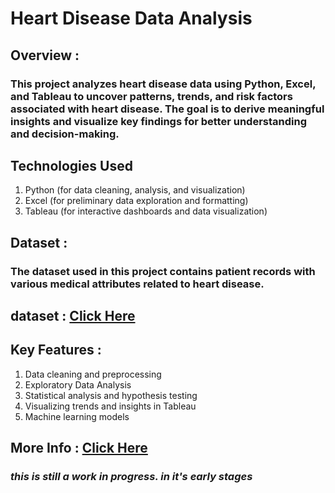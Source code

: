 # Heart Disease Data Analysis

## Overview :
### This project analyzes heart disease data using Python, Excel, and Tableau to uncover patterns, trends, and risk factors associated with heart disease. The goal is to derive meaningful insights and visualize key findings for better understanding and decision-making.

## Technologies Used
1. Python (for data cleaning, analysis, and visualization)
2. Excel (for preliminary data exploration and formatting)
3. Tableau (for interactive dashboards and data visualization)

## Dataset :
### The dataset used in this project contains patient records with various medical attributes related to heart disease.
## dataset : <a href="https://www.kaggle.com/datasets/fedesoriano/heart-failure-prediction?resource=download">Click Here</a>

## Key Features :
1. Data cleaning and preprocessing
2. Exploratory Data Analysis 
3. Statistical analysis and hypothesis testing
4. Visualizing trends and insights in Tableau
5. Machine learning models

## More Info : <a href="https://www.canva.com/design/DAGb53YF8aI/OS1Duwb32XIarWF6vEs-kw/edit?utm_content=DAGb53YF8aI&utm_campaign=designshare&utm_medium=link2&utm_source=sharebutton">Click Here</a>
### *this is still a work in progress. in it's early stages*
